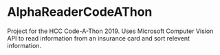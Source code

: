# AlphaReaderCodeAThon
Project for the HCC Code-A-Thon 2019.  Uses Microsoft Computer Vision API to read information from an insurance card and sort relevent information.
